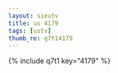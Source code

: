 ```yaml
--- 
layout: sieutv
title: us 4179
tags: [ustv]
thumb_re: q7t14179
---
```

{% include q7t1 key="4179" %} 
